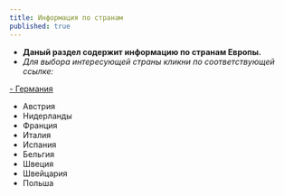 ```yaml
---
title: Информация по странам
published: true
---
```

- **Даный раздел содержит информацию по странам Европы.**
-  _Для выбора интересующей страны кликни по соответствующей ссылке:_

 
 [- Германия](gh-pages/Germany.md)
-  Австрия
-  Нидерланды
-  Франция
-  Италия
-  Испания
-  Бельгия
-  Швеция
-  Швейцария
-  Польша
